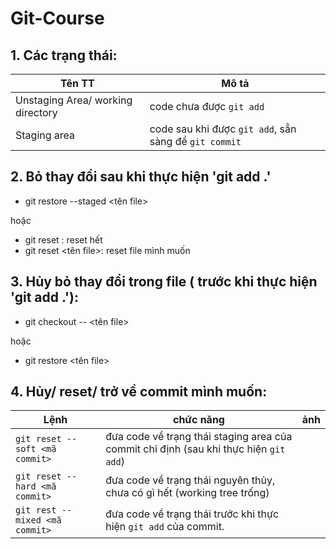 # Git-Course

## 1. Các trạng thái:

Tên TT | Mô tả
-------|------
Unstaging Area/ working directory| code chưa được `git add`
Staging area| code sau khi được `git add`, sẵn sàng để `git commit`

## 2. Bỏ thay đổi sau khi thực hiện 'git add .'

- git restore --staged <tên file>

hoặc

- git reset : reset hết
- git reset <tên file>: reset file mình muốn

## 3. Hủy bỏ thay đổi trong file ( trước khi thực hiện 'git add .'):

- git checkout -- <tên file>

hoặc

- git restore <tên file>

## 4. Hủy/ reset/ trở về commit mình muốn:

Lệnh | chức năng | ảnh
-----|-----------|----
`git reset --soft <mã commit>`| đưa code về trạng thái staging area của commit chỉ định (sau khi thực hiện `git add`)|
`git reset --hard <mã commit>`| đưa code về trạng thái nguyên thủy, chưa có gì hết (working tree trống)|
`git rest --mixed <mã commit>`| đưa code về trạng thái trước khi thực hiện `git add` của commit.|